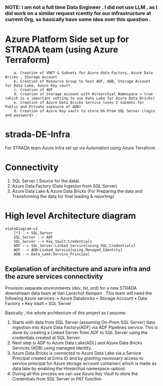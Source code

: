 ### NOTE: I am not a full time Data Engineer . I did not use LLM , as I did work on a similar request rcently for our Infrastructure at current Org, so basically have some idea over this question .
 # Azure Platform Side set up for STRADA team (using Azure Terraform)

    	a. Creation of VNET & Subnets for Azure data Factory, Azure Data Bricks , Storage Account
    	b. Creation of Resource Group to host ADF, ADB, Storage Account for Data Lake, Azure Key vault
   		c. Creation of ADF
   		d. Creation of Storage account with Hirearchial Namespace = true (which is a important setting to use Data Lake for Azure Data Bricks)
   		e. Creation of Azure Data Bricks Service (uses 2 subnets for Public and Private exposure of ADB)
   		d. Creation of Azure Key vault to store On-Prem SQL Server (login and password) .
# strada-DE-Infra
For STRADA team Azure Infra set up via Automation using Azure Terraform

# Connectivity
1. SQL Server ( Source for the data)
2. Azure Data Factory (Data Ingesion from SQL Server)
3. Azure Data Lake & Azure Data Bricks (For Preparing the data and Transforming the data for final loading & reporting)


# High level Architecture diagram
```mermaid
stateDiagram-v2
    [*] --> SQL_Server
    SQL_Server --> ADF
    SQL_Server --> Key_Vault:Credentials 
    ADF --> SQL_Server:Linked_Service[using_SQL_Credentials]
    ADF --> ADB:Linked_Service[using_Managed_Identity]
    ADB --> Data_Lake:Service_Principal
```


## Explanation of architecture and azure infra and the azure services connectivity

Provision separate environments (dev, tst, prd) for a new STRADA downstream data team at Van Lanschot Kempen . This team will need the following Azure services:
•	Azure Databricks
•	Storage Account
•	Data Factory
•	Key Vault
•	SQL Server

Basically , the whole architecture of this project as I assume:

1. Starts with data from SQL Server (assuming On-Prem SQL Server) data ingestion into Azure Data Factory(ADF) via ADF Pipelines service. This is done by creating a Linked Server from ADF to SQL Server using the credentials created at SQL Server.
2. Next step is ADF to Azure Data Lake(ADL) and Azure Data Bricks Services (ADB) using managed Identity.
3. Azure Data Bricks is connected to Azure Data Lake via a Service Principal created at Entra ID and by granting necessary access to service principal for Azure storage account container( which is made as data lake by enabling the Hirearchial namespace option).
4. During all this process we can use Azure Key Vault to store the Credentials from SQL Server or PAT function

